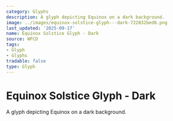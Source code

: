 ```yaml
---
category: Glyphs
description: A glyph depicting Equinox on a dark background.
image: ../images/equinox-solstice-glyph---dark-722832bed6.png
last_updated: '2025-09-17'
name: Equinox Solstice Glyph - Dark
source: WFCD
tags:
- Glyph
- Glyphs
tradable: false
type: Glyph
---
```


# Equinox Solstice Glyph - Dark

A glyph depicting Equinox on a dark background.

